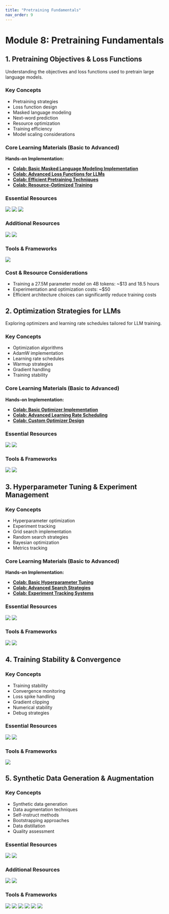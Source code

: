 ```yaml
---
title: "Pretraining Fundamentals"
nav_order: 9
---
```


# Module 8: Pretraining Fundamentals

## 1. Pretraining Objectives & Loss Functions

Understanding the objectives and loss functions used to pretrain large language models.

### Key Concepts
- Pretraining strategies
- Loss function design
- Masked language modeling
- Next-word prediction
- Resource optimization
- Training efficiency
- Model scaling considerations

### Core Learning Materials (Basic to Advanced)
**Hands-on Implementation:**
- **[Colab: Basic Masked Language Modeling Implementation](https://colab.research.google.com/drive/...)**
- **[Colab: Advanced Loss Functions for LLMs](https://colab.research.google.com/drive/...)**
- **[Colab: Efficient Pretraining Techniques](https://colab.research.google.com/drive/...)**
- **[Colab: Resource-Optimized Training](https://colab.research.google.com/drive/...)**

### Essential Resources
[![](https://badgen.net/badge/Blog/Pretraining%20Objectives%20in%20NLP/pink)](https://ruder.io/nlp-imagenet/)
[![](https://badgen.net/badge/Hugging%20Face%20Dataset/TinyStories/yellow)](https://huggingface.co/datasets/roneneldan/TinyStories)
[![](https://badgen.net/badge/Github%20Repository/SmolGPT/cyan)](https://github.com/Om-Alve/smolGPT)

### Additional Resources
[![](https://badgen.net/badge/Blog/Cross-Entropy%20Loss%20Explained/pink)](https://gombru.github.io/2018/05/23/cross_entropy_loss/)
[![](https://badgen.net/badge/Paper/Llama%203/purple)](https://arxiv.org/pdf/2407.21783)

### Tools & Frameworks
[![](https://badgen.net/badge/Framework/TensorFlow/green)](https://www.tensorflow.org/)

### Cost & Resource Considerations
- Training a 27.5M parameter model on 4B tokens: ~$13 and 18.5 hours
- Experimentation and optimization costs: ~$50
- Efficient architecture choices can significantly reduce training costs

## 2. Optimization Strategies for LLMs

Exploring optimizers and learning rate schedules tailored for LLM training.

### Key Concepts
- Optimization algorithms
- AdamW implementation
- Learning rate schedules
- Warmup strategies
- Gradient handling
- Training stability

### Core Learning Materials (Basic to Advanced)
**Hands-on Implementation:**
- **[Colab: Basic Optimizer Implementation](https://colab.research.google.com/drive/...)**
- **[Colab: Advanced Learning Rate Scheduling](https://colab.research.google.com/drive/...)**
- **[Colab: Custom Optimizer Design](https://colab.research.google.com/drive/...)**

### Essential Resources
[![](https://badgen.net/badge/Blog/AdamW%20Optimizer/pink)](https://www.fast.ai/posts/2018-07-02-adam-weight-decay.html)
[![](https://badgen.net/badge/Docs/Learning%20Rate%20Schedules/green)](https://pytorch.org/docs/stable/optim.html#how-to-adjust-learning-rate)

### Tools & Frameworks
[![](https://badgen.net/badge/Framework/PyTorch%20Optim/green)](https://pytorch.org/docs/stable/optim.html)
[![](https://badgen.net/badge/Framework/Hugging%20Face%20Transformers/green)](https://huggingface.co/docs/transformers)

## 3. Hyperparameter Tuning & Experiment Management

### Key Concepts
- Hyperparameter optimization
- Experiment tracking
- Grid search implementation
- Random search strategies
- Bayesian optimization
- Metrics tracking

### Core Learning Materials (Basic to Advanced)
**Hands-on Implementation:**
- **[Colab: Basic Hyperparameter Tuning](https://colab.research.google.com/drive/...)**
- **[Colab: Advanced Search Strategies](https://colab.research.google.com/drive/...)**
- **[Colab: Experiment Tracking Systems](https://colab.research.google.com/drive/...)**

### Essential Resources
[![](https://badgen.net/badge/Tutorial/Hyperparameter%20Optimization%20Guide/blue)](https://wandb.ai/site/articles/hyperparameter-optimization-in-deep-learning)
[![](https://badgen.net/badge/Tutorial/Experiment%20Tracking%20with%20MLflow/blue)](https://www.mlflow.org/docs/latest/tracking.html)

### Tools & Frameworks
[![](https://badgen.net/badge/Framework/Weights%20%26%20Biases/green)](https://wandb.ai/)
[![](https://badgen.net/badge/Framework/MLflow/green)](https://www.mlflow.org/)

## 4. Training Stability & Convergence

### Key Concepts
- Training stability
- Convergence monitoring
- Loss spike handling
- Gradient clipping
- Numerical stability
- Debug strategies

### Essential Resources
[![](https://badgen.net/badge/Tutorial/Troubleshooting%20Deep%20Neural%20Networks/blue)](https://josh-tobin.com/troubleshooting-deep-neural-networks.html)
[![](https://badgen.net/badge/Docs/Stabilizing%20Training%20with%20Gradient%20Clipping/green)](https://pytorch.org/docs/stable/generated/torch.nn.utils.clip_grad_norm_.html)

### Tools & Frameworks
[![](https://badgen.net/badge/Framework/TensorFlow/green)](https://www.tensorflow.org/)

## 5. Synthetic Data Generation & Augmentation

### Key Concepts
- Synthetic data generation
- Data augmentation techniques
- Self-instruct methods
- Bootstrapping approaches
- Data distillation
- Quality assessment

### Essential Resources
[![](https://badgen.net/badge/Paper/Self-Instruct/purple)](https://arxiv.org/abs/2212.10560)
[![](https://badgen.net/badge/Blog/Alpaca%20Approach/pink)](https://crfm.stanford.edu/2023/03/13/alpaca.html)

### Additional Resources
[![](https://badgen.net/badge/Paper/Data%20Distillation%20Techniques/purple)](https://arxiv.org/abs/2012.12242)
[![](https://badgen.net/badge/Paper/WizardLM%20Self-Instruct%20Method/purple)](https://arxiv.org/abs/2304.12244)

### Tools & Frameworks
[![](https://badgen.net/badge/Github%20Repository/Self-Instruct/cyan)](https://github.com/yizhongw/self-instruct)
[![](https://badgen.net/badge/Github%20Repository/TextAugment/cyan)](https://github.com/dsfsi/textaugment)
[![](https://badgen.net/badge/API%20Provider/LLM%20Dataset%20Processor/blue)](https://apify.com/dusan.vystrcil/llm-dataset-processor)
[![](https://badgen.net/badge/Github%20Repository/NL-Augmenter/cyan)](https://github.com/GEM-benchmark/NL-Augmenter)
[![](https://badgen.net/badge/Framework/Synthetic%20Data%20Vault/green)](https://sdv.dev/)
[![](https://badgen.net/badge/Docs/GPT-3%20Data%20Generation/green)](https://platform.openai.com/docs/guides/fine-tuning/preparing-your-dataset)
